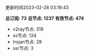 更新时间2023-02-28 03:19:43

**总订阅: 73**
**总节点: 1237**
**有效节点: 474**
- v2ray节点: 319
- ss节点: 124
- trojan节点: 28
- ssr节点: 3
